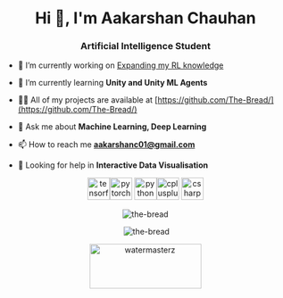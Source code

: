<h1 align="center">Hi 👋, I'm Aakarshan Chauhan</h1>
<h3 align="center">Artificial Intelligence Student</h3>

- 🔭 I’m currently working on [Expanding my RL knowledge](https://github.com/The-Bread/reinforcement-learning)

- 🌱 I’m currently learning **Unity and Unity ML Agents**

- 👨‍💻 All of my projects are available at [https://github.com/The-Bread/](https://github.com/The-Bread/)

- 💬 Ask me about **Machine Learning, Deep Learning**

- 📫 How to reach me **aakarshanc01@gmail.com**

- 💬 Looking for help in **Interactive Data Visualisation**

<p align="center"><img src="https://www.vectorlogo.zone/logos/tensorflow/tensorflow-icon.svg" alt="tensorflow" width="40" height="40"/><img src="https://www.vectorlogo.zone/logos/pytorch/pytorch-icon.svg" alt="pytorch" width="40" height="40"/> <img src="https://devicons.github.io/devicon/devicon.git/icons/python/python-original.svg" alt="python" width="40" height="40"/><img src="https://devicons.github.io/devicon/devicon.git/icons/cplusplus/cplusplus-original.svg" alt="cplusplus" width="40" height="40"/> <img src="https://devicons.github.io/devicon/devicon.git/icons/csharp/csharp-original.svg" alt="csharp" width="40" height="40"/> </p>

<p align="center"><img  src="https://github-readme-stats.vercel.app/api/top-langs/?username=the-bread&layout=compact" alt="the-bread" /></p>
<p align="center">
&nbsp;<img src="https://github-readme-stats.vercel.app/api?username=the-bread&show_icons=true" alt="the-bread" />
</p>

<p align="center">
<a  href="https://kaggle.com/watermasterz" target="blank"><img align="center" src="https://upload.wikimedia.org/wikipedia/commons/7/7c/Kaggle_logo.png" alt="watermasterz" height="80" width="200" /></a>
</p>
